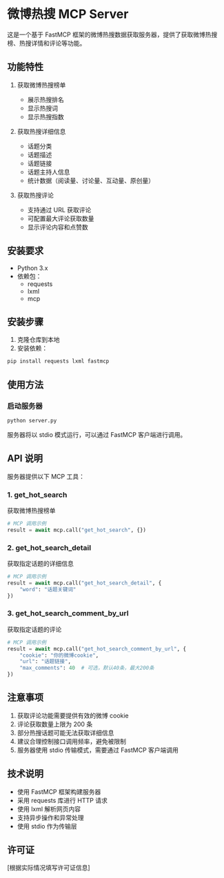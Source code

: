 # 微博热搜 MCP Server

这是一个基于 FastMCP 框架的微博热搜数据获取服务器，提供了获取微博热搜榜、热搜详情和评论等功能。

## 功能特性

1. 获取微博热搜榜单
   - 展示热搜排名
   - 显示热搜词
   - 显示热搜指数

2. 获取热搜详细信息
   - 话题分类
   - 话题描述
   - 话题链接
   - 话题主持人信息
   - 统计数据（阅读量、讨论量、互动量、原创量）

3. 获取热搜评论
   - 支持通过 URL 获取评论
   - 可配置最大评论获取数量
   - 显示评论内容和点赞数

## 安装要求

- Python 3.x
- 依赖包：
  - requests
  - lxml
  - mcp

## 安装步骤

1. 克隆仓库到本地
2. 安装依赖：
```bash
pip install requests lxml fastmcp
```

## 使用方法

### 启动服务器
```bash
python server.py
```

服务器将以 stdio 模式运行，可以通过 FastMCP 客户端进行调用。

## API 说明

服务器提供以下 MCP 工具：

### 1. get_hot_search
获取微博热搜榜单
```python
# MCP 调用示例
result = await mcp.call("get_hot_search", {})
```

### 2. get_hot_search_detail
获取指定话题的详细信息
```python
# MCP 调用示例
result = await mcp.call("get_hot_search_detail", {
    "word": "话题关键词"
})
```

### 3. get_hot_search_comment_by_url
获取指定话题的评论
```python
# MCP 调用示例
result = await mcp.call("get_hot_search_comment_by_url", {
    "cookie": "你的微博cookie",
    "url": "话题链接",
    "max_comments": 40  # 可选，默认40条，最大200条
})
```

## 注意事项

1. 获取评论功能需要提供有效的微博 cookie
2. 评论获取数量上限为 200 条
3. 部分热搜话题可能无法获取详细信息
4. 建议合理控制接口调用频率，避免被限制
5. 服务器使用 stdio 传输模式，需要通过 FastMCP 客户端调用

## 技术说明

- 使用 FastMCP 框架构建服务器
- 采用 requests 库进行 HTTP 请求
- 使用 lxml 解析网页内容
- 支持异步操作和异常处理
- 使用 stdio 作为传输层

## 许可证

[根据实际情况填写许可证信息] 